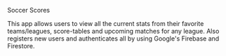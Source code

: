 Soccer Scores

This app allows users to view all the current stats from their favorite teams/leagues,
score-tables and upcoming matches for any league. Also registers new users and authenticates all by using Google's
Firebase and Firestore.
